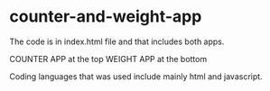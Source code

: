 # counter-and-weight-app

The code is in index.html file and that includes both apps.

COUNTER APP at the top 
WEIGHT APP at the bottom

Coding languages that was used include mainly html and javascript.
